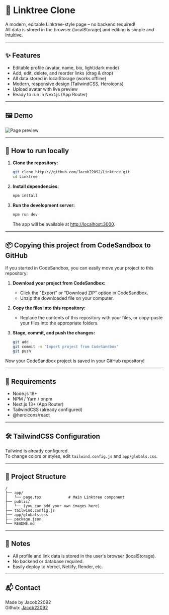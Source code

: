 # 🌳 Linktree Clone

A modern, editable Linktree-style page – no backend required!  
All data is stored in the browser (localStorage) and editing is simple and intuitive.

---

## ✨ Features

- Editable profile (avatar, name, bio, light/dark mode)
- Add, edit, delete, and reorder links (drag & drop)
- All data stored in localStorage (works offline)
- Modern, responsive design (TailwindCSS, Heroicons)
- Upload avatar with live preview
- Ready to run in Next.js (App Router)

---

## 🖼️ Demo

![Page preview](https://i.imgur.com/4lkLhPc.png)

---

## 🚀 How to run locally

1. **Clone the repository:**
   ```bash
   git clone https://github.com/Jacob22092/Linktree.git
   cd Linktree
   ```

2. **Install dependencies:**
   ```bash
   npm install
   ```

3. **Run the development server:**
   ```bash
   npm run dev
   ```
   The app will be available at [http://localhost:3000](http://localhost:3000).

---

## 📦 Copying this project from CodeSandbox to GitHub

If you started in CodeSandbox, you can easily move your project to this repository:

1. **Download your project from CodeSandbox:**
   - Click the "Export" or "Download ZIP" option in CodeSandbox.
   - Unzip the downloaded file on your computer.

2. **Copy the files into this repository:**
   - Replace the contents of this repository with your files, or copy-paste your files into the appropriate folders.

3. **Stage, commit, and push the changes:**
   ```bash
   git add .
   git commit -m "Import project from CodeSandbox"
   git push
   ```

Now your CodeSandbox project is saved in your GitHub repository!

---

## 🧩 Requirements

- Node.js 18+
- NPM / Yarn / pnpm
- Next.js 13+ (App Router)
- TailwindCSS (already configured)
- @heroicons/react

---

## 🛠️ TailwindCSS Configuration

Tailwind is already configured.  
To change colors or styles, edit `tailwind.config.js` and `app/globals.css`.

---

## 📁 Project Structure

```
/
├── app/
│   └── page.tsx            # Main Linktree component
├── public/
│   └── (you can add your own images here)
├── tailwind.config.js
├── app/globals.css
├── package.json
└── README.md
```

---

## 📝 Notes

- All profile and link data is stored in the user's browser (localStorage).
- No backend or database required.
- Easily deploy to Vercel, Netlify, Render, etc.

---

## 📬 Contact

Made by Jacob22092  
Github: [Jacob22092](https://github.com/Jacob22092)
